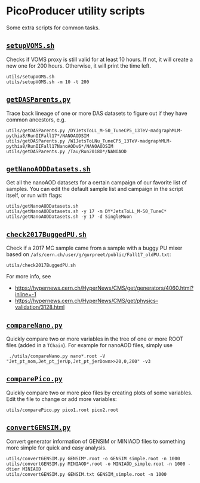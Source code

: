 # PicoProducer utility scripts

Some extra scripts for common tasks.


## [`setupVOMS.sh`](setupVOMS.sh)
Checks if VOMS proxy is still valid for at least 10 hours.
If not, it will create a new one for 200 hours. Otherwise, it will print the time left.
```
utils/setupVOMS.sh
utils/setupVOMS.sh -m 10 -t 200
```


## [`getDASParents.py`](getDASParents.py)
Trace back lineage of one or more DAS datasets to figure out if they have common ancestors, e.g.
```
utils/getDASParents.py /DYJetsToLL_M-50_TuneCP5_13TeV-madgraphMLM-pythia8/RunIIFall17*/NANOAODSIM
utils/getDASParents.py /W1JetsToLNu_TuneCP5_13TeV-madgraphMLM-pythia8/RunIIFall17NanoAODv6*/NANOAODSIM
utils/getDASParents.py /Tau/Run2018D*/NANOAOD
```


## [`getNanoAODDatasets.sh`](getNanoAODDatasets.sh)
Get all the nanoAOD datasets for a certain campaign of our favorite list of samples.
You can edit the default sample list and campaign in the script itself, or run with flags:
```
utils/getNanoAODDatasets.sh
utils/getNanoAODDatasets.sh -y 17 -m DY*JetsToLL_M-50_TuneC*
utils/getNanoAODDatasets.sh -y 17 -d SingleMuon
```


## [`check2017BuggedPU.sh`](check2017BuggedPU.sh)
Check if a 2017 MC sample came from a sample with a buggy PU mixer based on `/afs/cern.ch/user/g/gurpreet/public/Fall17_oldPU.txt`:
```
utils/check2017BuggedPU.sh 
```
For more info, see 
* https://hypernews.cern.ch/HyperNews/CMS/get/generators/4060.html?inline=-1
* https://hypernews.cern.ch/HyperNews/CMS/get/physics-validation/3128.html


## [`compareNano.py`](compareNano.py)
Quickly compare two or more variables in the tree of one or more ROOT files (added in a `TChain`).
For example for nanoAOD files, simply use
```
 ./utils/compareNano.py nano*.root -V "Jet_pt_nom,Jet_pt_jerUp,Jet_pt_jerDown>>20,0,200" -v3
```


## [`comparePico.py`](comparePico.py)
Quickly compare two or more pico files by creating plots of some variables.
Edit the file to change or add more variables:
```
utils/comparePico.py pico1.root pico2.root
```


## [`convertGENSIM.py`](convertGENSIM.py)
Convert generator information of GENSIM or MINIAOD files to something more simple
for quick and easy analysis.
```
utils/convertGENSIM.py GENSIM*.root -o GENSIM_simple.root -n 1000
utils/convertGENSIM.py MINIAOD*.root -o MINIAOD_simple.root -n 1000 -dtier MINIAOD
utils/convertGENSIM.py GENSIM.txt GENSIM_simple.root -n 1000
```


